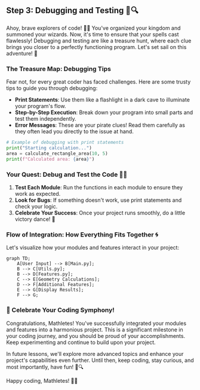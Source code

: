 ## Step 3: Debugging and Testing 🐞🔍

Ahoy, brave explorers of code! 🏴‍☠️ You've organized your kingdom and summoned your wizards. Now, it's time to ensure that your spells cast flawlessly! Debugging and testing are like a treasure hunt, where each clue brings you closer to a perfectly functioning program. Let's set sail on this adventure! 🧭

### The Treasure Map: Debugging Tips

Fear not, for every great coder has faced challenges. Here are some trusty tips to guide you through debugging:

- **Print Statements**: Use them like a flashlight in a dark cave to illuminate your program's flow.
- **Step-by-Step Execution**: Break down your program into small parts and test them independently.
- **Error Messages**: These are your pirate clues! Read them carefully as they often lead you directly to the issue at hand.

```python
# Example of debugging with print statements
print("Starting calculation...")
area = calculate_rectangle_area(10, 5)
print(f"Calculated area: {area}")
```

### Your Quest: Debug and Test the Code 🏴‍☠️

1. **Test Each Module**: Run the functions in each module to ensure they work as expected.
2. **Look for Bugs**: If something doesn't work, use print statements and check your logic.
3. **Celebrate Your Success**: Once your project runs smoothly, do a little victory dance! 🎉

### Flow of Integration: How Everything Fits Together 🌀

Let's visualize how your modules and features interact in your project:

```mermaid
graph TD;
    A[User Input] --> B[Main.py];
    B --> C[Utils.py];
    B --> D[Features.py];
    C --> E[Geometry Calculations];
    D --> F[Additional Features];
    E --> G[Display Results];
    F --> G;
```

### 🎉 Celebrate Your Coding Symphony!

Congratulations, Mathletes! You've successfully integrated your modules and features into a harmonious project. This is a significant milestone in your coding journey, and you should be proud of your accomplishments. Keep experimenting and continue to build upon your project.

In future lessons, we'll explore more advanced topics and enhance your project's capabilities even further. Until then, keep coding, stay curious, and most importantly, have fun! 🚀🔍

Happy coding, Mathletes! 🎈✨